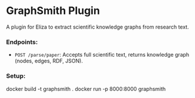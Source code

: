 # GraphSmith Plugin

A plugin for Eliza to extract scientific knowledge graphs from research text.

### Endpoints:
- `POST /parse/paper`: Accepts full scientific text, returns knowledge graph (nodes, edges, RDF, JSON).

### Setup:
docker build -t graphsmith .
docker run -p 8000:8000 graphsmith